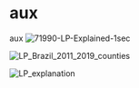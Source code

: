 

# aux
aux
![71990-LP-Explained-1sec](https://user-images.githubusercontent.com/43160181/113434043-4b309600-93ae-11eb-93fd-145b0ba9e23f.gif)


![LP_Brazil_2011_2019_counties](https://user-images.githubusercontent.com/43160181/113435166-42d95a80-93b0-11eb-9cf0-c244c4557671.gif)

![LP_explanation](https://user-images.githubusercontent.com/43160181/113445080-2692e900-93c3-11eb-8147-3a43a1143f3b.gif)

